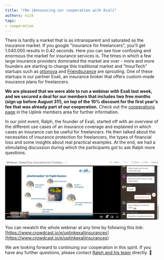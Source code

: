 ```yaml
---
title: "(Re-)Announcing our cooperation with Exali"
authors: nick
tags:
- cooperation
---
```


There is hardly a market that is as intransparent and saturated as the insurance market. If you google "insurance for freelancers", you'll get 1.040.000 results in 0.42 seconds. Here you can see how confusing and enormous the market for insurance services is. The times in which a few large insurance providers dominated the market are over - more and more founders are starting to change this traditional market and "InsurTech" startups such as [ottonova](https://www.ottonova.de/) and [Friendsurance](https://www.friendsurance.de/) are sprouting. One of these startups is our partner Exali, an insurance broker that offers custom-made insurance plans for freelancers.

**We are pleased that we were able to run a webinar with Exali last week, and we secured a deal for our members that includes two free months (sign up before August 31!), on top of the 10% discount for the first year's fee that was already part of our cooperation.** Check out the [cooperations page](https://my.uplink.tech/services/cooperations) in the Uplink members area for further information.

In our joint event, Ralph, the founder of Exali, started off with an overview of the different use cases of an insurance coverage and explained in which cases an insurance can be useful for freelancers. He then talked about the necessities of insurance protection for freelancers, the types of financial loss and some insights about real practical examples. At the end, we had a stimulating discussion during which the participants got to ask Ralph more questions.

![](SIi254rDwc21UolEr81OdGMEHW_WiXuU77TwuqEnvk-NWmijiVQelrHd_BE-gbVqd14VZ-xlh2b3fGt6_S0UlGqZd3eGeOd_u0XNLbNs_hW7upvgVFjvUYHxUu06VjLBmW0zB7AT)

You can rewatch the whole webinar at any time by following this link: [https://www.crowdcast.io/e/uplinkexaliinsurances](https://www.crowdcast.io/e/uplinkexaliinsurances)

We are looking forward to continuing our cooperation in this spirit. If you have any further questions, please contact [Ralph and his team](https://www.exali.de/Ueber-exali/Unternehmen/Das-Team,100378.php) directly. 🤙
